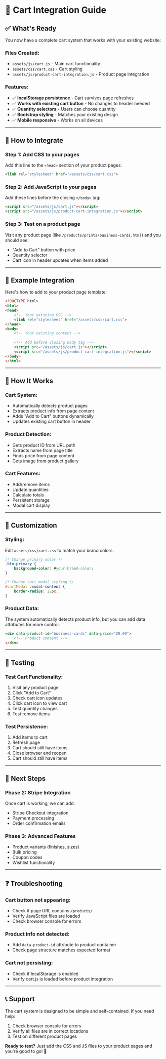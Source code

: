 # 🛒 Cart Integration Guide

## ✅ What's Ready

You now have a complete cart system that works with your existing website:

### **Files Created:**
- `assets/js/cart.js` - Main cart functionality
- `assets/css/cart.css` - Cart styling  
- `assets/js/product-cart-integration.js` - Product page integration

### **Features:**
- ✅ **localStorage persistence** - Cart survives page refreshes
- ✅ **Works with existing cart button** - No changes to header needed
- ✅ **Quantity selectors** - Users can choose quantity
- ✅ **Bootstrap styling** - Matches your existing design
- ✅ **Mobile responsive** - Works on all devices

---

## 🚀 How to Integrate

### **Step 1: Add CSS to your pages**
Add this line to the `<head>` section of your product pages:

```html
<link rel="stylesheet" href="/assets/css/cart.css">
```

### **Step 2: Add JavaScript to your pages**
Add these lines before the closing `</body>` tag:

```html
<script src="/assets/js/cart.js"></script>
<script src="/assets/js/product-cart-integration.js"></script>
```

### **Step 3: Test on a product page**
Visit any product page (like `/products/prints/business-cards.html`) and you should see:
- "Add to Cart" button with price
- Quantity selector
- Cart icon in header updates when items added

---

## 🎯 Example Integration

Here's how to add to your product page template:

```html
<!DOCTYPE html>
<html>
<head>
    <!-- Your existing CSS -->
    <link rel="stylesheet" href="/assets/css/cart.css">
</head>
<body>
    <!-- Your existing content -->
    
    <!-- Add before closing body tag -->
    <script src="/assets/js/cart.js"></script>
    <script src="/assets/js/product-cart-integration.js"></script>
</body>
</html>
```

---

## 🔧 How It Works

### **Cart System:**
- Automatically detects product pages
- Extracts product info from page content
- Adds "Add to Cart" buttons dynamically
- Updates existing cart button in header

### **Product Detection:**
- Gets product ID from URL path
- Extracts name from page title
- Finds price from page content
- Gets image from product gallery

### **Cart Features:**
- Add/remove items
- Update quantities
- Calculate totals
- Persistent storage
- Modal cart display

---

## 🎨 Customization

### **Styling:**
Edit `assets/css/cart.css` to match your brand colors:

```css
/* Change primary color */
.btn-primary {
    background-color: #your-brand-color;
}

/* Change cart modal styling */
#cartModal .modal-content {
    border-radius: 12px;
}
```

### **Product Data:**
The system automatically detects product info, but you can add data attributes for more control:

```html
<div data-product-id="business-cards" data-price="29.99">
    <!-- Product content -->
</div>
```

---

## 🧪 Testing

### **Test Cart Functionality:**
1. Visit any product page
2. Click "Add to Cart"
3. Check cart icon updates
4. Click cart icon to view cart
5. Test quantity changes
6. Test remove items

### **Test Persistence:**
1. Add items to cart
2. Refresh page
3. Cart should still have items
4. Close browser and reopen
5. Cart should still have items

---

## 🚀 Next Steps

### **Phase 2: Stripe Integration**
Once cart is working, we can add:
- Stripe Checkout integration
- Payment processing
- Order confirmation emails

### **Phase 3: Advanced Features**
- Product variants (finishes, sizes)
- Bulk pricing
- Coupon codes
- Wishlist functionality

---

## ❓ Troubleshooting

### **Cart button not appearing:**
- Check if page URL contains `/products/`
- Verify JavaScript files are loaded
- Check browser console for errors

### **Product info not detected:**
- Add `data-product-id` attribute to product container
- Check page structure matches expected format

### **Cart not persisting:**
- Check if localStorage is enabled
- Verify cart.js is loaded before product integration

---

## 📞 Support

The cart system is designed to be simple and self-contained. If you need help:
1. Check browser console for errors
2. Verify all files are in correct locations
3. Test on different product pages

**Ready to test?** Just add the CSS and JS files to your product pages and you're good to go! 🎉 